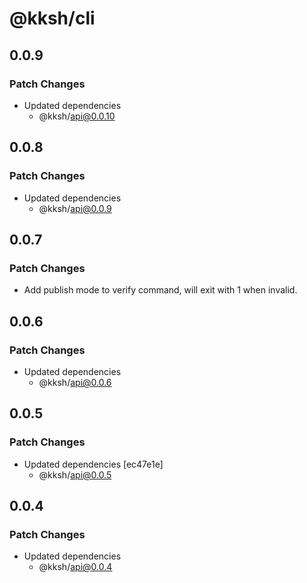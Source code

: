 # @kksh/cli

## 0.0.9

### Patch Changes

- Updated dependencies
  - @kksh/api@0.0.10

## 0.0.8

### Patch Changes

- Updated dependencies
  - @kksh/api@0.0.9

## 0.0.7

### Patch Changes

- Add publish mode to verify command, will exit with 1 when invalid.

## 0.0.6

### Patch Changes

- Updated dependencies
  - @kksh/api@0.0.6

## 0.0.5

### Patch Changes

- Updated dependencies [ec47e1e]
  - @kksh/api@0.0.5

## 0.0.4

### Patch Changes

- Updated dependencies
  - @kksh/api@0.0.4
